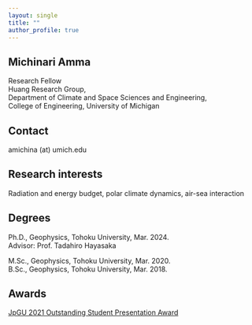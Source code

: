 ```yaml
---
layout: single
title: ""
author_profile: true
---
```


## Michinari Amma
Research Fellow   
Huang Research Group,  
Department of Climate and Space Sciences and Engineering,  
College of Engineering, University of Michigan


## Contact
amichina  (at)  umich.edu

## Research interests
Radiation and energy budget, polar climate dynamics, air-sea interaction

## Degrees
Ph.D., Geophysics, Tohoku University, Mar. 2024.  
  Advisor: Prof. Tadahiro Hayasaka

M.Sc., Geophysics, Tohoku University, Mar. 2020.    
B.Sc., Geophysics, Tohoku University, Mar. 2018.

## Awards
<a href="https://www.jpgu.org/en/ospa/2021meeting/#sectionA">JpGU 2021 Outstanding Student Presentation Award</a>

